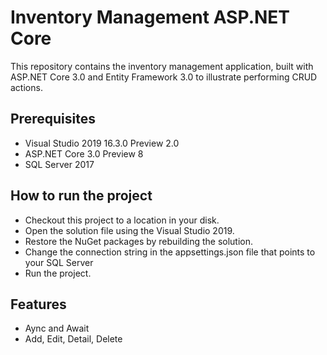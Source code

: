 # Inventory Management ASP.NET Core
This repository contains the inventory management application, built with ASP.NET Core 3.0 and Entity Framework 3.0 to illustrate performing CRUD actions. 

## Prerequisites

* Visual Studio 2019 16.3.0 Preview 2.0
* ASP.NET Core 3.0 Preview 8
* SQL Server 2017 


## How to run the project

* Checkout this project to a location in your disk.
* Open the solution file using the Visual Studio 2019.
* Restore the NuGet packages by rebuilding the solution.
* Change the connection string in the appsettings.json file that points to your SQL Server
* Run the project.

## Features

* Aync and Await
* Add, Edit, Detail, Delete
